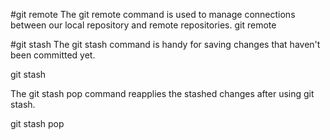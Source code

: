 #git remote
The git remote command is used to manage connections between our local repository and remote repositories.
git remote


#git stash
The git stash command is handy for saving changes that haven't been committed yet.

git stash

The git stash pop command reapplies the stashed changes after using git stash.

git stash pop
